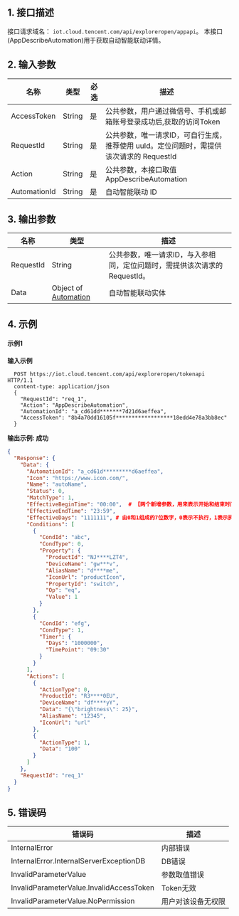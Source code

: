 ﻿## 1. 接口描述
接口请求域名： `iot.cloud.tencent.com/api/exploreropen/appapi`。
本接口(AppDescribeAutomation)用于获取自动智能联动详情。

## 2. 输入参数
|名称|类型|必选|描述|
|---|---|---|---|
|AccessToken|String|是|公共参数，用户通过微信号、手机或邮箱账号登录成功后,获取的访问Token|
|RequestId|String|是|公共参数，唯一请求ID，可自行生成，推荐使用 uuId。定位问题时，需提供该次请求的 RequestId|
|Action|String|是|公共参数，本接口取值 AppDescribeAutomation|
|AutomationId|String|是|自动智能联动 ID|

## 3. 输出参数
|名称|类型|描述|
|---|---|---|
|RequestId|String|公共参数，唯一请求ID，与入参相同，定位问题时，需提供该次请求的 RequestId。|
|Data|Object of [Automation](接口请求域名替换#Automation)|自动智能联动实体|

## 4. 示例
#### 示例1
**输入示例**
```HTTP
  POST https://iot.cloud.tencent.com/api/exploreropen/tokenapi HTTP/1.1
  content-type: application/json 
  {
    "RequestId": "req_1",
    "Action": "AppDescribeAutomation",
    "AutomationId": "a_cd61dd*******7d21d6aeffea",
    "AccessToken": "8b4a70dd16105f******************18edd4e78a3bb8ec"
  }
```
**输出示例:  成功**
```json
{
  "Response": {
    "Data": {
      "AutomationId": "a_cd61d*********d6aeffea",
      "Icon": "https://www.icon.com/",
      "Name": "autoName",
      "Status": 0,
      "MatchType": 1,
      "EffectiveBeginTime": "00:00",  # 【两个新增参数，用来表示开始和结束时间】
      "EffectiveEndTime": "23:59",
      "EffectiveDays": "1111111", # 由0和1组成的7位数字，0表示不执行，1表示执行，第1位为周日，依次表示周一至周六
      "Conditions": [
        {
          "CondId": "abc",
          "CondType": 0,
          "Property": {
            "ProductId": "NJ****LZT4",
            "DeviceName": "gw***v",
            "AliasName": "d****me",
            "IconUrl": "productIcon",
            "PropertyId": "switch",
            "Op": "eq",
            "Value": 1
          }
        },
        {
          "CondId": "efg",
          "CondType": 1,
          "Timer": {
            "Days": "1000000",
            "TimePoint": "09:30"
          }
        }
      ],
      "Actions": [
        {
          "ActionType": 0,
          "ProductId": "R3****0EU",
          "DeviceName": "df****yY",
          "Data": "{\"brightness\": 25}",
          "AliasName": "12345",
          "IconUrl": "url"
        },
        {
          "ActionType": 1,
          "Data": "100"
        }
      ]
    },
    "RequestId": "req_1"
  }
}
```


## 5. 错误码
|错误码|描述|
|---|---|
|InternalError|内部错误|
|InternalError.InternalServerExceptionDB|DB错误|
|InvalidParameterValue|参数取值错误|
|InvalidParameterValue.InvalidAccessToken|Token无效|
|InvalidParameterValue.NoPermission|用户对该设备无权限|
